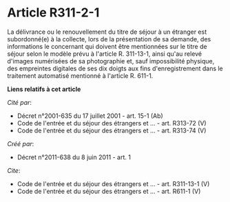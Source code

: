 # Article R311-2-1

La délivrance ou le renouvellement du titre de séjour à un étranger est subordonné(e) à la collecte, lors de la présentation
de sa demande, des informations le concernant qui doivent être mentionnées sur le titre de séjour selon le modèle prévu à
l'article R. 311-13-1, ainsi qu'au relevé d'images numérisées de sa photographie et, sauf impossibilité physique, des
empreintes digitales de ses dix doigts aux fins d'enregistrement dans le traitement automatisé mentionné à l'article R.
611-1.

**Liens relatifs à cet article**

_Cité par_:

  - Décret n°2001-635 du 17 juillet 2001 - art. 15-1 (Ab)
  - Code de l'entrée et du séjour des étrangers et ... - art. R313-72 (V)
  - Code de l'entrée et du séjour des étrangers et ... - art. R313-74 (V)

_Créé par_:

  - Décret n°2011-638 du 8 juin 2011 - art. 1

_Cite_:

  - Code de l'entrée et du séjour des étrangers et ... - art. R311-13-1 (V)
  - Code de l'entrée et du séjour des étrangers et ... - art. R611-1 (V)
